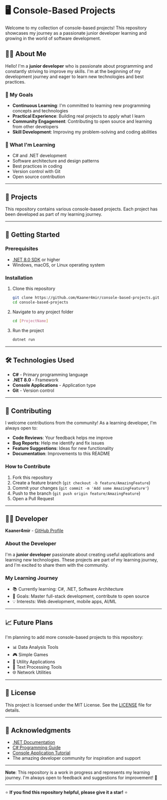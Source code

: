# 🖥️ Console-Based Projects

Welcome to my collection of console-based projects! This repository showcases my journey as a passionate junior developer learning and growing in the world of software development.

## 👨‍💻 About Me

Hello! I'm a **junior developer** who is passionate about programming and constantly striving to improve my skills. I'm at the beginning of my development journey and eager to learn new technologies and best practices.

### 🎯 My Goals
- **Continuous Learning**: I'm committed to learning new programming concepts and technologies
- **Practical Experience**: Building real projects to apply what I learn
- **Community Engagement**: Contributing to open source and learning from other developers
- **Skill Development**: Improving my problem-solving and coding abilities

### 🌱 What I'm Learning
- C# and .NET development
- Software architecture and design patterns
- Best practices in coding
- Version control with Git
- Open source contribution

---

## 📁 Projects

This repository contains various console-based projects. Each project has been developed as part of my learning journey.

---

## 🚀 Getting Started

### Prerequisites
- [.NET 8.0 SDK](https://dotnet.microsoft.com/download/dotnet/8.0) or higher
- Windows, macOS, or Linux operating system

### Installation
1. Clone this repository
   ```bash
   git clone https://github.com/Kaaner4mir/console-based-projects.git
   cd console-based-projects
   ```

2. Navigate to any project folder
   ```bash
   cd [ProjectName]
   ```

3. Run the project
   ```bash
   dotnet run
   ```

---

## 🛠️ Technologies Used

- **C#** - Primary programming language
- **.NET 8.0** - Framework
- **Console Applications** - Application type
- **Git** - Version control

---

## 🤝 Contributing

I welcome contributions from the community! As a learning developer, I'm always open to:
- **Code Reviews**: Your feedback helps me improve
- **Bug Reports**: Help me identify and fix issues
- **Feature Suggestions**: Ideas for new functionality
- **Documentation**: Improvements to this README

### How to Contribute
1. Fork this repository
2. Create a feature branch (`git checkout -b feature/AmazingFeature`)
3. Commit your changes (`git commit -m 'Add some AmazingFeature'`)
4. Push to the branch (`git push origin feature/AmazingFeature`)
5. Open a Pull Request

---

## 👨‍💻 Developer

**Kaaner4mir** - [GitHub Profile](https://github.com/Kaaner4mir)

### About the Developer
I'm a **junior developer** passionate about creating useful applications and learning new technologies. These projects are part of my learning journey, and I'm excited to share them with the community.

### My Learning Journey
- 📚 Currently learning: C#, .NET, Software Architecture
- 🎯 Goals: Master full-stack development, contribute to open source
- 💡 Interests: Web development, mobile apps, AI/ML

---

## 📈 Future Plans

I'm planning to add more console-based projects to this repository:
- 📊 Data Analysis Tools
- 🎮 Simple Games
- 🔧 Utility Applications
- 📝 Text Processing Tools
- 🌐 Network Utilities

---

## 📄 License

This project is licensed under the MIT License. See the [LICENSE](LICENSE) file for details.

---

## 🙏 Acknowledgments

- [.NET Documentation](https://docs.microsoft.com/en-us/dotnet/)
- [C# Programming Guide](https://docs.microsoft.com/en-us/dotnet/csharp/)
- [Console Application Tutorial](https://docs.microsoft.com/en-us/dotnet/core/tutorials/console-apps)
- The amazing developer community for inspiration and support

---

**Note**: This repository is a work in progress and represents my learning journey. I'm always open to feedback and suggestions for improvement! 🚀

---

⭐ **If you find this repository helpful, please give it a star!** ⭐
